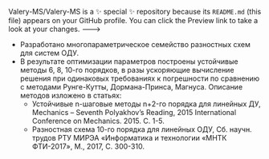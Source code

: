 Valery-MS/Valery-MS is a ✨ special ✨ repository because its `README.md` (this file) appears on your GitHub profile.
You can click the Preview link to take a look at your changes.
--->
- Разработано многопараметрическое семейство разностных схем для систем ОДУ.
- В результате оптимизации параметров построены устойчивые методы 6, 8, 10-го порядков, в разы ускоряющие вычисление решения при одинаковых требованиях к погрешности по сравнению с методами Рунге-Кутты, Дормана-Принса, Магнуса.
    Описание методов изложено в статьях:
   - Устойчивые n-шаговые методы n+2-го порядка для линейных ДУ, Mechanics – Seventh Polyakhov’s Reading, 2015 International Conference on Mechanics.  2015. С. 1-5.
   - Разностная схема 10-го порядка для линейных ОДУ, Сб. научн. трудов РТУ МИРЭА «Информатика и технологии «МНТК ФТИ-2017», М., 2017, С. 300-310.
